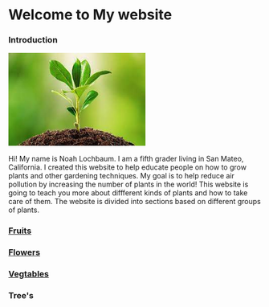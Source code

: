 # Welcome to My website



### Introduction
![plant](docs/assets/images/download.jpeg)

Hi! My name is Noah Lochbaum. I am a fifth grader living in San Mateo, California. I created this website to help educate people on how to grow plants and other gardening techniques. My goal is to help reduce air pollution by increasing the number of plants in the world! This website is going to teach you more about diffferent kinds of plants and how to take care of them. The website is divided into sections based on different groups of plants. 

### [Fruits](fruits.md)





### [Flowers](Flowers.md)





### [Vegtables](Vegetables.md)





### Tree's
